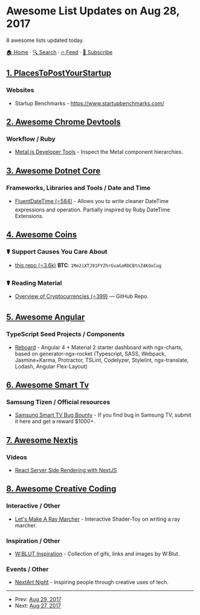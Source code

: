 # Awesome List Updates on Aug 28, 2017

8 awesome lists updated today.

[🏠 Home](/README.md) · [🔍 Search](https://www.trackawesomelist.com/search/) · [🔥 Feed](https://www.trackawesomelist.com/rss.xml) · [📮 Subscribe](https://trackawesomelist.us17.list-manage.com/subscribe?u=d2f0117aa829c83a63ec63c2f&id=36a103854c)



## [1. PlacesToPostYourStartup](/content/mmccaff/PlacesToPostYourStartup/README.md)

### Websites

*   Startup Benchmarks - <https://www.startupbenchmarks.com/>

## [2. Awesome Chrome Devtools](/content/ChromeDevTools/awesome-chrome-devtools/README.md)

### Workflow / Ruby

*   [Metal.js Developer Tools](https://chrome.google.com/webstore/detail/metaljs-developer-tools/fagnjmppkokolnbloalifcmcooldhiik) - Inspect the Metal component hierarchies.

## [3. Awesome Dotnet Core](/content/thangchung/awesome-dotnet-core/README.md)

### Frameworks, Libraries and Tools / Date and Time

*   [FluentDateTime (⭐584)](https://github.com/FluentDateTime/FluentDateTime) - Allows you to write cleaner DateTime expressions and operation. Partially inspired by Ruby DateTime Extensions.

## [4. Awesome Coins](/content/Zheaoli/awesome-coins/README.md)

### ☤ Support Causes You Care About

*   [this repo (⭐3.6k)](https://github.com/kennethreitz/awesome-coins) **BTC**: `1Me2iXTJ91FYZhrGvaGaRDCBtnZ4KdxCug`

### ☤ Reading Material

*   [Overview of Cryptocurrencies (⭐399)](https://github.com/kilimchoi/cryptocurrency) — GitHub Repo.

## [5. Awesome Angular](/content/PatrickJS/awesome-angular/README.md)

### TypeScript Seed Projects / Components

*   [Reboard](https://github.com/ksiabani/reboard) - Angular 4 + Material 2 starter dashboard with ngx-charts, based on generator-ngx-rocket (Typescript, SASS, Webpack, Jasmine+Karma, Protractor, TSLint, Codelyzer, Stylelint, ngx-translate, Lodash, Angular Flex-Layout)

## [6. Awesome Smart Tv](/content/vitalets/awesome-smart-tv/README.md)

### Samsung Tizen / Official resources

*   [Samsung Smart TV Bug Bounty](https://samsungtvbounty.com) - If you find bug in Samsung TV, submit it here and get a reward $1000+.

## [7. Awesome Nextjs](/content/unicodeveloper/awesome-nextjs/README.md)

### Videos

*   [React Server Side Rendering with NextJS](https://www.youtube.com/watch?v=JEBkh_vleTs\&t)

## [8. Awesome Creative Coding](/content/terkelg/awesome-creative-coding/README.md)

### Interactive / Other

*   [Let's Make A Ray Marcher](https://www.shadertoy.com/view/MdBfRK) - Interactive Shader-Toy on writing a ray marcher.

### Inspiration / Other

*   [W:BLUT Inspiration](http://inspiration.wblut.com/) - Collection of gifs, links and images by W:Blut.

### Events / Other

*   [NextArt Night](https://nextart.tech/) - Inspiring people through creative uses of tech.

---

- Prev: [Aug 29, 2017](/content/2017/08/29/README.md)
- Next: [Aug 27, 2017](/content/2017/08/27/README.md)